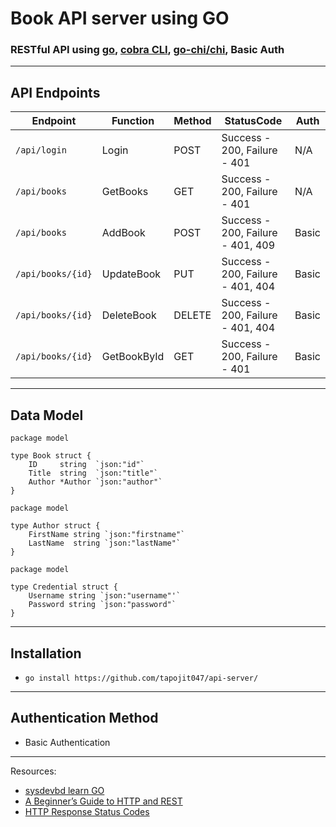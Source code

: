 # Book API server using GO

### RESTful API using [go](https://github.com/golang), [cobra CLI](https://github.com/spf13/cobra), [go-chi/chi](https://github.com/go-chi/chi), Basic Auth
--- 
## API Endpoints
| Endpoint            | Function | Method | StatusCode | Auth  |
|---------------------|---| ------ | ---------- |-------|
| `/api/login`        | Login | POST | Success - 200, Failure - 401 | N/A |
| `/api/books`        | GetBooks | GET | Success - 200, Failure - 401 | N/A |
| `/api/books`        | AddBook | POST | Success - 200, Failure - 401, 409 | Basic   |
| `/api/books/{id}`   | UpdateBook | PUT | Success - 200, Failure - 401, 404 | Basic   |
| `/api/books/{id}`   | DeleteBook | DELETE | Success - 200, Failure - 401, 404 | Basic   |
| `/api/books/{id}`   | GetBookById  | GET | Success - 200, Failure - 401 | Basic   |

---
## Data Model
```
package model

type Book struct {
	ID     string  `json:"id"`
	Title  string  `json:"title"`
	Author *Author `json:"author"`
}

```
```
package model

type Author struct {
	FirstName string `json:"firstname"`
	LastName  string `json:"lastName"`
}

```
```
package model

type Credential struct {
	Username string `json:"username"'`
	Password string `json:"password"`
}
```
---
## Installation
* `go install https://github.com/tapojit047/api-server/`
---
## Authentication Method
* Basic Authentication
---
Resources:
* [sysdevbd learn GO](https://github.com/sysdevbd/sysdevbd.github.io/tree/master/go)
* [A Beginner’s Guide to HTTP and REST](https://code.tutsplus.com/tutorials/a-beginners-guide-to-http-and-rest--net-16340)
* [HTTP Response Status Codes](https://developer.mozilla.org/en-US/docs/Web/HTTP/Status)
